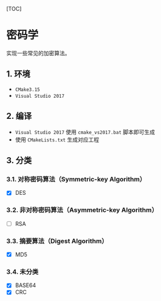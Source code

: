 [TOC]



# 密码学

实现一些常见的加密算法。



## 1. 环境

- `CMake3.15`
- `Visual Studio 2017`



## 2. 编译

- `Visual Studio 2017` 使用 `cmake_vs2017.bat` 脚本即可生成
- 使用 `CMakeLists.txt` 生成对应工程



## 3. 分类

### 3.1. 对称密码算法（Symmetric-key Algorithm）

- [x] DES

### 3.2. 非对称密码算法（Asymmetric-key Algorithm）

- [ ] RSA

### 3.3. 摘要算法（Digest Algorithm）

- [x] MD5

### 3.4. 未分类

- [x] BASE64
- [x] CRC